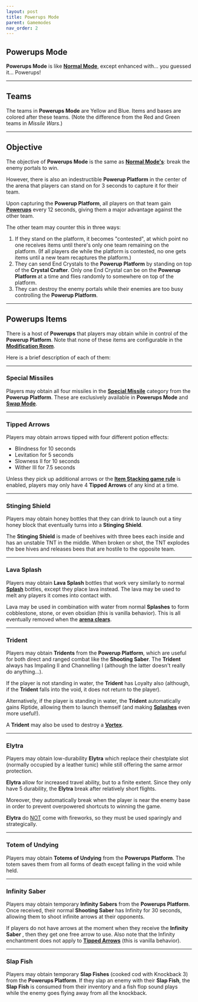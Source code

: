 ```yaml
---
layout: post
title: Powerups Mode
parent: Gamemodes
nav_order: 2
---
```

**Powerups Mode**
---

**Powerups Mode** is like **[Normal Mode](https://zeroniaserver.github.io/RocketRidersWiki/gamemodes/normal)**, except enhanced with... you guessed it... Powerups!

---
## Teams
The teams in **Powerups Mode** are Yellow and Blue. Items and bases are colored after these teams. (Note the difference from the Red and Green teams in *Missile Wars*.)

---
## Objective

The objective of **Powerups Mode** is the same as **[Normal Mode's](https://zeroniaserver.github.io/RocketRidersWiki/gamemodes/normal#objective)**: break the enemy portals to win.

However, there is also an indestructible **Powerup Platform** in the center of the arena that players can stand on for 3 seconds to capture it for their team.

Upon capturing the **Powerup Platform**, all players on that team gain **[Powerups](#powerups-items)** every 12 seconds, giving them a major advantage against the other team.

The other team may counter this in three ways:

1. If they stand on the platform, it becomes "contested", at which point no one receives items until there's only one team remaining on the platform. (If all players die while the platform is contested, no one gets items until a new team recaptures the platform.)
2. They can send End Crystals to the **Powerup Platform** by standing on top of the **Crystal Crafter**. Only one End Crystal can be on the **Powerup Platform** at a time and flies randomly to somewhere on top of the platform.
3. They can destroy the enemy portals while their enemies are too busy controlling the **Powerup Platform**.

---
## Powerups Items

There is a host of **Powerups** that players may obtain while in control of the **Powerup Platform**. Note that none of these items are configurable in the **[Modification Room](https://zeroniaserver.github.io/RocketRidersWiki/modification_room/item_selection)**.

Here is a brief description of each of them:

---
### **Special Missiles**

Players may obtain all four missiles in the **[Special Missile](https://zeroniaserver.github.io/RocketRidersWiki/missiles/special_missiles)** category from the **Powerup Platform**. These are exclusively available in **Powerups Mode** and **[Swap Mode](https://zeroniaserver.github.io/RocketRidersWiki/gamemodes/swap)**.

---
### **Tipped Arrows**

Players may obtain arrows tipped with four different potion effects:
- Blindness for 10 seconds
- Levitation for 5 seconds
- Slowness II for 10 seconds
- Wither III for 7.5 seconds

Unless they pick up additional arrows or the **[Item Stacking game rule](https://zeroniaserver.github.io/RocketRidersWiki/modification_room/game_rules#item-stacking)** is enabled, players may only have 4 **Tipped Arrows** of any kind at a time.

---
### **Stinging Shield**

Players may obtain honey bottles that they can drink to launch out a tiny honey block that eventually turns into a **Stinging Shield**.

The **Stinging Shield** is made of beehives with three bees each inside and has an unstable TNT in the middle. When broken or shot, the TNT explodes the bee hives and releases bees that are hostile to the opposite team.

---
### **Lava Splash**

Players may obtain **Lava Splash** bottles that work very similarly to normal **[Splash](https://zeroniaserver.github.io/RocketRidersWiki/utilities/splash)** bottles, except they place lava instead. The lava may be used to melt any players it comes into contact with.

Lava may be used in combination with water from normal **Splashes** to form cobblestone, stone, or even obsidian (this is vanilla behavior). This is all eventually removed when the **[arena clears](https://zeroniaserver.github.io/RocketRidersWiki/behind_the_scenes/arena_clearing)**.

---
### **Trident**

Players may obtain **Tridents** from the **Powerup Platform**, which are useful for both direct and ranged combat like the **Shooting Saber**. The **Trident** always has Impaling II and Channelling I (although the latter doesn't really do anything...).

If the player is not standing in water, the **Trident** has Loyalty also (although, if the **Trident** falls into the void, it does not return to the player).

Alternatively, if the player is standing in water, the **Trident** automatically gains Riptide, allowing them to launch themself (and making **[Splashes](https://zeroniaserver.github.io/RocketRidersWiki/utilities/splash)** even more useful!).

A **Trident** may also be used to destroy a **[Vortex](https://zeroniaserver.github.io/RocketRidersWiki/utilities/vortex)**.

---
### **Elytra**

Players may obtain low-durability **Elytra** which replace their chestplate slot (normally occupied by a leather tunic) while still offering the same armor protection.

**Elytra** allow for increased travel ability, but to a finite extent. Since they only have 5 durability, the **Elytra** break after relatively short flights.

Moreover, they automatically break when the player is near the enemy base in order to prevent overpowered shortcuts to winning the game. 

**Elytra** do <ins>NOT</ins> come with fireworks, so they must be used sparingly and strategically.

---
### **Totem of Undying**

Players may obtain **Totems of Undying** from the **Powerups Platform**. The totem saves them from all forms of death except falling in the void while held.

---
### **Infinity Saber**

Players may obtain temporary **Infinity Sabers** from the **Powerups Platform**. Once received, their normal **Shooting Saber** has Infinity for 30 seconds, allowing them to shoot infinite arrows at their opponents.

If players do not have arrows at the moment when they receive the **Infinity Saber** , then they get one free arrow to use. Also note that the Infinity enchantment does not apply to **[Tipped Arrows](#tipped-arrows)** (this is vanilla behavior).

---
### **Slap Fish**

Players may obtain temporary **Slap Fishes** (cooked cod with Knockback 3) from the **Powerups Platform**. If they slap an enemy with their **Slap Fish**, the **Slap Fish** is consumed from their inventory and a fish flop sound plays while the enemy goes flying away from all the knockback.